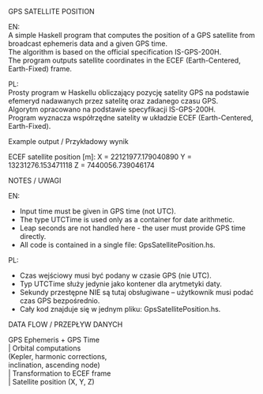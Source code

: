 GPS SATELLITE POSITION

EN:  
A simple Haskell program that computes the position of a GPS satellite from broadcast ephemeris data and a given GPS time.  
The algorithm is based on the official specification IS-GPS-200H.  
The program outputs satellite coordinates in the ECEF (Earth-Centered, Earth-Fixed) frame.

PL:  
Prosty program w Haskellu obliczający pozycję satelity GPS na podstawie efemeryd nadawanych przez satelitę oraz zadanego czasu GPS.  
Algorytm opracowano na podstawie specyfikacji IS-GPS-200H.  
Program wyznacza współrzędne satelity w układzie ECEF (Earth-Centered, Earth-Fixed).


Example output / Przykładowy wynik

ECEF satellite position [m]:
X = 22121977.179040890
Y = 13231276.153471118
Z =  7440056.739046174


NOTES / UWAGI

EN:
- Input time must be given in GPS time (not UTC).
- The type UTCTime is used only as a container for date arithmetic.  
- Leap seconds are not handled here - the user must provide GPS time directly.  
- All code is contained in a single file: GpsSatellitePosition.hs.

PL:
- Czas wejściowy musi być podany w czasie GPS (nie UTC).
- Typ UTCTime służy jedynie jako kontener dla arytmetyki daty.
- Sekundy przestępne NIE są tutaj obsługiwane – użytkownik musi podać czas GPS bezpośrednio.
- Cały kod znajduje się w jednym pliku: GpsSatellitePosition.hs.


DATA FLOW / PRZEPŁYW DANYCH

GPS Ephemeris + GPS Time  
            |
   Orbital computations  
 (Kepler, harmonic corrections,  
 inclination, ascending node)  
            |
 Transformation to ECEF frame  
            |
 Satellite position (X, Y, Z)  
